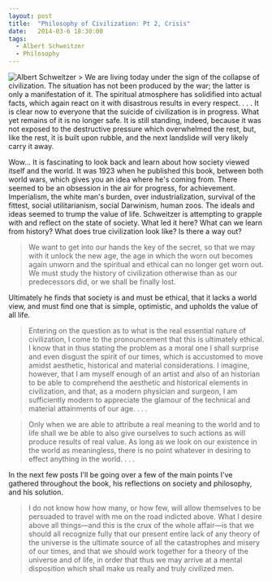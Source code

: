 ```yaml
---
layout: post
title:  "Philosophy of Civilization: Pt 2, Crisis"
date:   2014-03-6 18:30:00
tags:
  - Albert Schweitzer
  - Philosophy
---
```


<img alt="Albert Schweitzer" title="Albert Schweitzer's Philosophy of Civilization (1924)" src="{{ 'albert_schweitzer_philosophy_of_civilization.jpg' | asset_path }}" class="alignleft" />
> We are living today under the sign of the collapse of civilization. The situation has not been produced by the war; the latter is only a manifestation of it. The spiritual atmosphere has solidified into actual facts, which again react on it with disastrous results in every respect. . . . It is clear now to everyone that the suicide of civilization is in progress. What yet remains of it is no longer safe. It is still standing, indeed, because it was not exposed to the destructive pressure which overwhelmed the rest, but, like the rest, it is built upon rubble, and the next landslide will very likely carry it away.

Wow... It is fascinating to look back and learn about how society viewed itself and the world. It was 1923 when he published this book, between both world wars, which gives you an idea where he's coming from. There seemed to be an obsession in the air for progress, for achievement. Imperialism, the white man's burden, over industrialization, survival of the fittest, social utilitarianism, social Darwinism, human zoos. The ideals and ideas seemed to trump the value of life. Schweitzer is attempting to grapple with and reflect on the state of society. What led it here? What can we learn from history? What does true civilization look like? Is there a way out? 


> We want to get into our hands the key of the secret, so that we may with it unlock the new age, the age in which the worn out becomes again unworn and the spiritual and ethical can no longer get worn out. We must study the history of civilization otherwise than as our predecessors did, or we shall be finally lost.

Ultimately he finds that society is and must be ethical, that it lacks a world view, and must find one that is simple, optimistic, and upholds the value of all life.

> Entering on the question as to what is the real essential nature of civilization, I come to the pronouncement that this is ultimately ethical. I know that in thus stating the problem as a moral one I shall surprise and even disgust the spirit of our times, which is accustomed to move amidst aesthetic, historical and material considerations. I imagine, however, that I am myself enough of an artist and also of an historian to be able to comprehend the aesthetic and historical elements in civilization, and that, as a modern physician and surgeon, I am sufficiently modern to appreciate the glamour of the technical and material attainments of our age. . . . 

> Only when we are able to attribute a real meaning to the world and to life shall we be able to also give ourselves to such actions as will produce results of real value. As long as we look on our existence in the world as meaningless, there is no point whatever in desiring to effect anything in the world. . . .

In the next few posts I'll be going over a few of the main points I've gathered throughout the book, his reflections on society and philosophy, and his solution.

> I do not know how how many, or how few, will allow themselves to be persuaded to travel with me on the road indicted above. What I desire above all things—and this is the crux of the whole affair—is that we should all recognize fully that our present entire lack of any theory of the universe is the ultimate source of all the catastrophes and misery of our times, and that we should work together for a theory of the universe and of life, in order that thus we may arrive at a mental disposition which shall make us really and truly civilized men.
